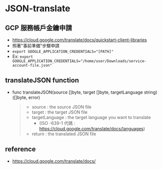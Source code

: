 # JSON-translate

## GCP 服務帳戶金鑰申請
* https://cloud.google.com/translate/docs/quickstart-client-libraries
* 照著"事前準備"步驟申請
* ` export GOOGLE_APPLICATION_CREDENTIALS="[PATH]" `
* Ex: ` export GOOGLE_APPLICATION_CREDENTIALS="/home/user/Downloads/service-account-file.json" `

## translateJSON function
* func translateJSON(source []byte, target []byte, targetLanguage string) ([]byte, error)
  > * source : the source JSON file
  > * target : the target JSON file
  > * targetLanguage : the target language you want to translate
  >   * (ISO -639-1 代碼 : https://cloud.google.com/translate/docs/languages)
  > * return : the translated JSON file
  
## reference
* https://cloud.google.com/translate/docs/

